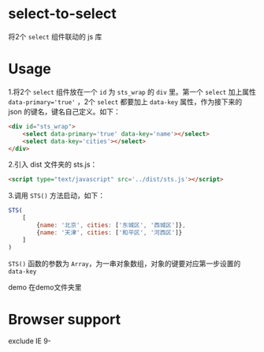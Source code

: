 # select-to-select
将2个 `select` 组件联动的 js 库

# Usage
1.将2个 `select` 组件放在一个 `id` 为 `sts_wrap` 的 `div` 里。第一个 `select` 加上属性 `data-primary='true'` ，2个 `select` 都要加上 `data-key` 属性，作为接下来的 json 的键名，键名自己定义。如下：
```html
<div id="sts_wrap">
    <select data-primary='true' data-key='name'></select>
    <select data-key='cities'></select>
</div>
````

2.引入 dist 文件夹的 sts.js：
```html
<script type="text/javascript" src='../dist/sts.js'></script>
````

3.调用 `STS()` 方法启动，如下：
```js
STS(
    [
        {name: '北京', cities: ['东城区', '西城区']}, 
        {name: '天津', cities: ['和平区', '河西区']}
    ]
)
````
`STS()` 函数的参数为 `Array`，为一串对象数组，对象的键要对应第一步设置的 `data-key`

demo 在demo文件夹里

# Browser support
exclude IE 9-
